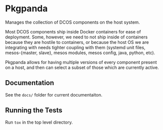 # Pkgpanda

Manages the collection of DCOS components on the host system.

Most DCOS components ship inside Docker containers for ease of deployment. Some, however, we need to not ship inside of containers because they are hostile to containers, or because the host OS we are integrating with needs tighter coupling with them (systemd unit files, mesos-{master, slave}, mesos modules, mesos config, java, python, etc).

Pkgpanda allows for having multiple versions of every component present on a host, and then can select a subset of those
which are currently active.

## Documentation

See the `docs/` folder for current documentaiton.

## Running the Tests

Run `tox` in the top level directory.

